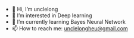 - 👋 Hi, I’m unclelong
- 👀 I’m interested in Deep learning
- 🌱 I’m currently learning Bayes Neural Network
- 📫 How to reach me: unclelongheu@gmail.com
